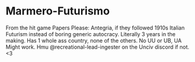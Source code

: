 # Marmero-Futurismo
From the hit game Papers Please: Antegria, if they followed 1910s Italian Futurism instead of boring generic autocracy. Literally 3 years in the making. Has 1 whole ass country, none of the others. No UU or UB, UA Might work. Hmu @recreational-lead-ingester on the Unciv discord if not. 
<3
